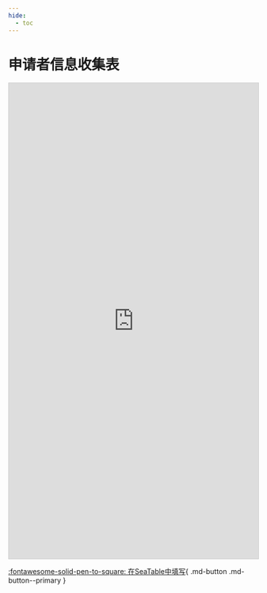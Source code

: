 ```yaml
---
hide:
  - toc
---
```



# 申请者信息收集表

<iframe className="dtable-embed" src="https://cloud.seatable.cn/dtable/forms/0b7d2ec7-d29f-4e06-bd65-3cfa01fc737e/" frameBorder="0" width="100%" height="960" style="background: transparent; border: 1px solid #ccc;"></iframe>

[:fontawesome-solid-pen-to-square: 在SeaTable中填写](https://cloud.seatable.cn/dtable/forms/0b7d2ec7-d29f-4e06-bd65-3cfa01fc737e/){ .md-button .md-button--primary }
